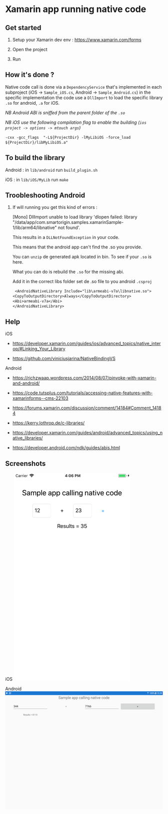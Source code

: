 # Xamarin app running native code

## Get started

1. Setup your Xamarin dev env : https://www.xamarin.com/forms

2. Open the project

3. Run

## How it's done ?

Native code call is done via a `DependencyService` that's implemented in each subproject (iOS -> `Sample_iOS.cs`, Android -> `Sample_Android.cs`) in the specific implementation the code use a `DllImport` to load the specific library `.so` for android, `.a` for iOS.

*NB Android ABI is sniffed from the parent folder of the `.so`*

*NB iOS use the following compilation flag to enable the building (`ios project -> options -> mtouch args`)*

    -cxx -gcc_flags  "-L${ProjectDir} -lMyLibiOS -force_load ${ProjectDir}/libMyLibiOS.a"

## To build the library

Android : in `lib/android` run `build_plugin.sh`

iOS : in `lib/iOS/MyLib` run `make` 

## Troobleshooting Android

1. If will running you get this kind of errors : 

    [Mono] DllImport unable to load library 'dlopen failed: library "/data/app/com.smartorigin.samples.xamarinSample-1/lib/arm64/libnative" not found'.

    This results in a `DLLNotFoundException` in your code.

    This means that the android app can't find the .so you provide. 

    You can `unzip` de generated apk located in bin. To see if your `.so` is here.
    
    What you can do is rebuild the `.so` for the missing abi.

    Add it in the correct libs folder set de .so file to you android `.csproj`

        <AndroidNativeLibrary Include="lib\armeabi-v7a\libnative.so"> <CopyToOutputDirectory>Always</CopyToOutputDirectory>
       <Abi>armeabi-v7a</Abi>
       </AndroidNativeLibrary>

## Help

iOS

- https://developer.xamarin.com/guides/ios/advanced_topics/native_interop/#Linking_Your_Library

- https://github.com/viniciusjarina/NativeBindingVS

Android

- https://richzwaap.wordpress.com/2014/08/07/pinvoke-with-xamarin-and-android/

- https://code.tutsplus.com/tutorials/accessing-native-features-with-xamarinforms--cms-22103

- https://forums.xamarin.com/discussion/comment/14184#Comment_14184

- https://kerry.lothrop.de/c-libraries/

- https://developer.xamarin.com/guides/android/advanced_topics/using_native_libraries/

- https://developer.android.com/ndk/guides/abis.html

## Screenshots

iOS
![](./screenshots/iOS.png)

Android
![](./screenshots/android.png)